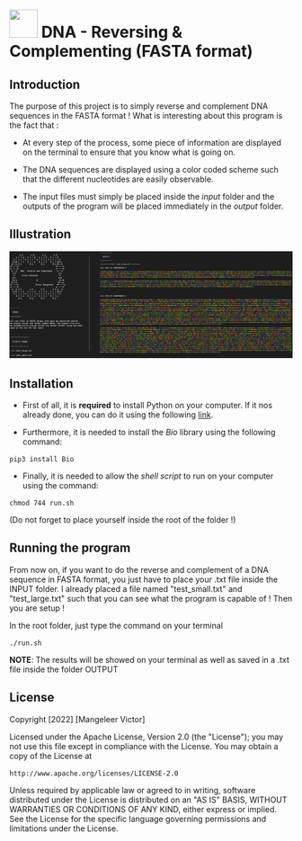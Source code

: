 #  <img src="https://media.giphy.com/media/3o7TKz2eMXx7dn95FS/giphy.gif" width="50" height="50" /> DNA - Reversing & Complementing (FASTA format)

## Introduction

The purpose of this project is to simply reverse and complement DNA sequences in the FASTA format ! What is interesting about this program is the fact that :

- At every step of the process, some piece of information are displayed on the terminal to ensure that you know what is going on.

- The DNA sequences are displayed using a color coded scheme such that the different nucleotides are easily observable.

- The input files must simply be placed inside the *input* folder and the outputs of the program will be placed immediately in the *output* folder.

## Illustration

![](/assets/illustration.png)

## Installation

- First of all, it is **required** to install Python on your computer. If it nos already done, you can do it using the following [link](https://www.python.org/downloads/).

- Furthermore, it is needed to install the *Bio* library using the following command:

```
pip3 install Bio
```

- Finally, it is needed to allow the *shell script* to run on your computer using the command:

```
chmod 744 run.sh
```

(Do not forget to place yourself inside the root of the folder !)

## Running the program

From now on, if you want to do the reverse and complement of a DNA sequence in FASTA format, you just
have to place your .txt file inside the INPUT folder. I already placed a file named "test_small.txt" and 
"test_large.txt" such that you can see what the program is capable of ! Then you are setup ! 

In the root folder, just type the command on your terminal

```
./run.sh
```

**NOTE**: The results will be showed on your terminal as well as saved in a .txt file inside the folder OUTPUT

## License

Copyright [2022] [Mangeleer Victor]

Licensed under the Apache License, Version 2.0 (the "License");
you may not use this file except in compliance with the License.
You may obtain a copy of the License at

    http://www.apache.org/licenses/LICENSE-2.0

Unless required by applicable law or agreed to in writing, software
distributed under the License is distributed on an "AS IS" BASIS,
WITHOUT WARRANTIES OR CONDITIONS OF ANY KIND, either express or implied.
See the License for the specific language governing permissions and
limitations under the License.
